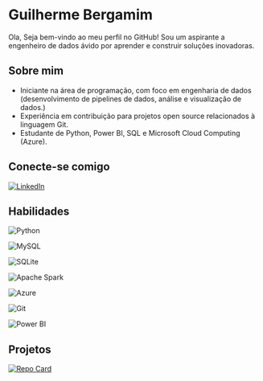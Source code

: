 # Guilherme Bergamim

Ola, Seja bem-vindo ao meu perfil no GitHub! Sou um aspirante a engenheiro de dados ávido por aprender e construir soluções inovadoras.

## Sobre mim

* Iniciante na área de programação, com foco em engenharia de dados (desenvolvimento de pipelines de dados, análise e visualização de dados.)
* Experiência em contribuição para projetos open source relacionados à linguagem Git.
* Estudante de Python, Power BI, SQL e Microsoft Cloud Computing (Azure).

## Conecte-se comigo

[![LinkedIn](https://img.shields.io/badge/LinkedIn-0077B5?style=for-the-badge&logo=linkedin&logoColor=white)](https://www.linkedin.com/in/Guilhermebergamim/)

## Habilidades

![Python](https://img.shields.io/badge/python-3670A0?style=for-the-badge&logo=python&logoColor=ffdd54)

![MySQL](https://img.shields.io/badge/MySQL-00000F?style=for-the-badge&logo=mysql&logoColor=white)

![SQLite](https://img.shields.io/badge/SQLite-000?style=for-the-badge&logo=sqlite&logoColor=07405E)

![Apache Spark](https://img.shields.io/badge/Apache_Spark-E25A1C?style=for-the-badge&logo=apachespark&logoColor=white)

![Azure](https://img.shields.io/badge/Azure-blue?style=for-the-badge&logo=microsoft%20azure&logoColor=blue&labelColor=FFFFFF&link=https%3A%2F%2Fimages.app.goo.gl%2FK7PN1jYJd57x4q7A8)

![Git](https://img.shields.io/badge/GIT-E44C30?style=for-the-badge&logo=git&logoColor=white)

![Power BI](https://img.shields.io/badge/Power_BI-F2C811?style=for-the-badge&logo=powerbi&logoColor=black)


## Projetos

[![Repo Card](https://github-readme-stats.vercel.app/api/pin/?username=GuiBergamim&repo=dio-lab-open-source&bg_color=000&border_color=30A3DC&show_icons=true&icon_color=30A3DC&title_color=E94D5F&text_color=FFF)](https://github.com/guibergamim/dio-lab-open-source)
